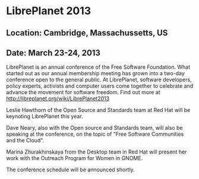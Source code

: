 # LibrePlanet 2013
## Location: Cambridge, Massachussetts, US
## Date: March 23-24, 2013

LibrePlanet is an annual conference of the Free Software Foundation.
What started out as our annual membership meeting has grown into a
two-day conference open to the general public. At LibrePlanet,
software developers, policy experts, activists and computer users
come together to celebrate and advance the movement for software
freedom. Find out more at <http://libreplanet.org/wiki/LibrePlanet2013>

Leslie Hawthorn of the Open Source and Standards team at Red Hat
will be keynoting LibrePlanet this year.

Dave Neary, also with the Open source and Standards team, will
also be speaking at the conference, on the topic of "Free
Software Communities and the Cloud".

Marina Zhurakhinskaya from the Desktop team in Red Hat will present her
work with the Outreach Program for Women in GNOME.

The conference schedule will be announced shortly.
